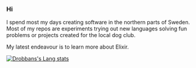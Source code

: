 ### Hi

I spend most my days creating software in the northern parts of Sweden.
Most of my repos are experiments trying out new languages solving fun problems or projects created for the local dog club.

My latest endeavour is to learn more about Elixir.


[![Drobbans's Lang stats](https://github-readme-stats.vercel.app/api/top-langs/?username=drobban&layout=compact&hide=Makefile,Shell)](https://github.com/drobban)
